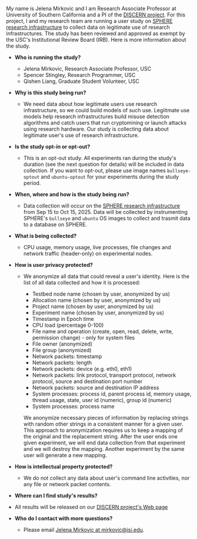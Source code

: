 My name is Jelena Mirkovic and I am Research Associate Professor at University of Southern California and a PI of the [DISCERN project](../README.md). For this project, I and my research team are running a user study on [SPHERE research infrastructure](https://sphere-testbed.net) to collect data on legitimate use of research infrastructures. The study has been reviewed and approved as exempt by the USC's Institutional Review Board (IRB). Here is more information about the study.

- **Who is running the study?**

  - Jelena Mirkovic, Research Associate Professor, USC
  - Spencer Stingley, Research Programmer, USC
  - Qishen Liang, Graduate Student Volunteer, USC

- **Why is this study being run?**
  - We need data about how legitimate users use research infrastructure, so we could build models of such use. Legiitmate use models help research infrastructures build misuse detection algorithms and catch users that run cryptomining or launch attacks using research hardware. Our study is collecting data about legitimate user's use of research infrastructure.

- **Is the study opt-in or opt-out?**
  - This is an opt-out study. All experiments ran during the study's duration (see the next question for details) will be included in data collection. If you want to opt-out, please use image names `bullseye-optout` and `ubuntu-optout` for your experiments during the study period.

- **When, where and how is the study being run?**
  - Data collection will occur on the [SPHERE research infrastructure](https://sphere-testbed.net) from Sep 15 to Oct 15, 2025. Data will be collected by instrumenting SPHERE's `bullseye` and `ubuntu` OS images to collect and trasmit data to a database on SPHERE.

- **What is being collected?**
   - CPU usage, memory usage, live processes, file changes and network traffic (header-only) on experimental nodes.

- **How is user privacy protected?**
  - We anonymize all data that could reveal a user's identity. Here is the list of all data collected and how it is processed:
    - Testbed node name (chosen by user, anonymized by us)
    - Allocation name (chosen by user, anonymized by us)
    - Project name (chosen by user, anonymized by us)
    - Experiment name (chosen by user, anonymized by us)
    - Timestamp in Epoch time
    - CPU load (percentage 0-100)
    - File name and operation (create, open, read, delete, write, permission change) - only for system files
    - File owner (anonymized)
    - File group (anonymized)
    - Network packets: timestamp
    - Network packets: length
    - Network packets: device (e.g. eth0, eth1)
    - Network packets: link protocol, transport protocol, network protocol, source and destination port number
    - Network packets: source and destination IP address 
    - System processes: process id, parent process id, memory usage, thread usage, state, user id (numeric), group id (numeric)
    - System processes: process name 

    We anonymize necessary pieces of information by replacing strings with random other strings in a consistent manner for a given user. This approach to anonymization
requires us to keep a mapping of the original and the replacement string. After the user
ends one given experiment, we will end data collection from that experiment and we will
destroy the mapping. Another experiment by the same user will generate a new
mapping.

- **How is intellectual property protected?**
  - We do not collect any data about user's command line activities, nor any file or network packet contents.
      
- **Where can I find study's results?**
 - All results will be released on our [DISCERN project's Web page](../README.md)

- **Who do I contact with more questions?**
  - Please email <a href="mailto:mirkovic@isi.edu">Jelena Mirkovic at mirkovic@isi.edu</a>.